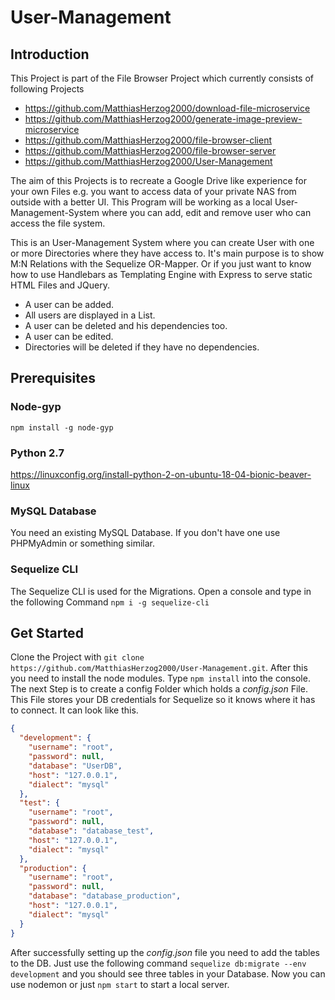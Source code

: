 # User-Management

## Introduction

This Project is part of the File Browser Project which currently consists of following Projects

- https://github.com/MatthiasHerzog2000/download-file-microservice
- https://github.com/MatthiasHerzog2000/generate-image-preview-microservice
- https://github.com/MatthiasHerzog2000/file-browser-client
- https://github.com/MatthiasHerzog2000/file-browser-server
- https://github.com/MatthiasHerzog2000/User-Management

The aim of this Projects is to recreate a Google Drive like experience for your own Files e.g. you want to access data of your private NAS from outside with a better UI. This Program will be working as a local User-Management-System where you can add, edit and remove user who can access the file system.

This is an User-Management System where you can create User with one or more Directories where they have access to.
It's main purpose is to show M:N Relations with the Sequelize OR-Mapper.
Or if you just want to know how to use Handlebars as Templating Engine with Express to serve static HTML Files and JQuery.

- A user can be added.
- All users are displayed in a List.
- A user can be deleted and his dependencies too.
- A user can be edited.
- Directories will be deleted if they have no dependencies.

## Prerequisites

### Node-gyp

`npm install -g node-gyp`

### Python 2.7

https://linuxconfig.org/install-python-2-on-ubuntu-18-04-bionic-beaver-linux

### MySQL Database

You need an existing MySQL Database.
If you don't have one use PHPMyAdmin or something similar.

### Sequelize CLI

The Sequelize CLI is used for the Migrations.
Open a console and type in the following Command `npm i -g sequelize-cli`

## Get Started

Clone the Project with `git clone https://github.com/MatthiasHerzog2000/User-Management.git`.
After this you need to install the node modules. Type `npm install` into the console.
The next Step is to create a config Folder which holds a _config.json_ File. This File stores your DB credentials for Sequelize so it knows where it has to connect.
It can look like this.

```json
{
  "development": {
    "username": "root",
    "password": null,
    "database": "UserDB",
    "host": "127.0.0.1",
    "dialect": "mysql"
  },
  "test": {
    "username": "root",
    "password": null,
    "database": "database_test",
    "host": "127.0.0.1",
    "dialect": "mysql"
  },
  "production": {
    "username": "root",
    "password": null,
    "database": "database_production",
    "host": "127.0.0.1",
    "dialect": "mysql"
  }
}
```

After successfully setting up the _config.json_ file you need to add the tables to the DB. Just use the following command `sequelize db:migrate --env development` and you should see three tables in your Database.
Now you can use nodemon or just `npm start` to start a local server.
